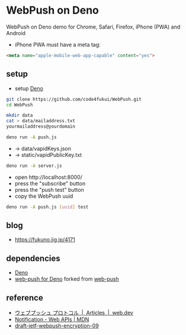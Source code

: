 # WebPush on Deno

WebPush on Deno demo for Chrome, Safari, Firefox, iPhone (PWA) and Android

* iPhone PWA must have a meta tag:
```html
<meta name="apple-mobile-web-app-capable" content="yes">
```

## setup

- setup [Deno](https://deno.land/)

```sh
git clone https://github.com/code4fukui/WebPush.git
cd WebPush
```

```sh
mkdir data
cat > data/mailaddress.txt
yourmailaddress@yourdomain
```

```sh
deno run -A push.js
```
- → data/vapidKeys.json
- → static/vapidPublicKey.txt

```sh
deno run -A server.js 
```

- open http://localhost:8000/
- press the "subscribe" button
- press the "push test" button
- copy the WebPush uuid

```sh
deno run -A push.js [uuid] test
```

## blog

- https://fukuno.jig.jp/4171

## dependencies

- [Deno](https://deno.land)
- [web-push for Deno](https://github.com/code4fukui/web-push/) forked from [web-push](https://www.npmjs.com/package/web-push)

## reference

- [ウェブプッシュ プロトコル  |  Articles  |  web.dev](https://web.dev/articles/push-notifications-web-push-protocol?hl=ja)
- [Notification - Web APIs | MDN](https://developer.mozilla.org/en-US/docs/Web/API/notification)
- [draft-ietf-webpush-encryption-09](https://datatracker.ietf.org/doc/html/draft-ietf-webpush-encryption)
